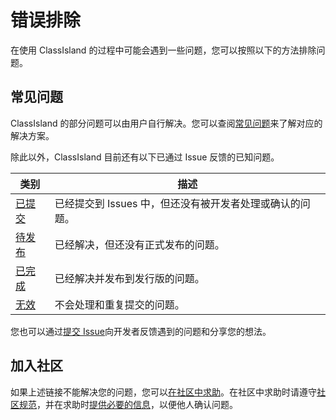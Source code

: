 # 错误排除

在使用 ClassIsland 的过程中可能会遇到一些问题，您可以按照以下的方法排除问题。

## 常见问题

ClassIsland 的部分问题可以由用户自行解决。您可以查阅[常见问题](./faq.md)来了解对应的解决方案。

除此以外，ClassIsland 目前还有以下已通过 Issue 反馈的已知问题。

| 类别 | 描述 |
| --- | --- |
| [已提交](https://github.com/ClassIsland/ClassIsland/issues?q=is%3Aissue%20state%3Aopen%20type%3ABug)| 已经提交到 Issues 中，但还没有被开发者处理或确认的问题。 |
| [待发布](https://github.com/ClassIsland/ClassIsland/issues?q=is%3Aissue%20state%3Aclosed%20type%3ABug%20label%3A%E5%BE%85%E5%8F%91%E5%B8%83) | 已经解决，但还没有正式发布的问题。 |
| [已完成](https://github.com/ClassIsland/ClassIsland/issues?q=is%3Aissue%20state%3Aclosed%20type%3ABug%20-label%3A%E5%BE%85%E5%8F%91%E5%B8%83%20reason%3Acompleted) | 已经解决并发布到发行版的问题。 |
| [无效](https://github.com/ClassIsland/ClassIsland/issues?q=is%3Aissue%20state%3Aclosed%20type%3ABug%20-reason%3Acompleted) | 不会处理和重复提交的问题。 |

您也可以通过[提交 Issue](https://github.com/ClassIsland/ClassIsland/issues/new/choose)向开发者反馈遇到的问题和分享您的想法。

## 加入社区

如果上述链接不能解决您的问题，您可以[在社区中求助](../../community/README.md)。在社区中求助时请遵守[社区规范](../../community/rules.md)，并在求助时[提供必要的信息](../../community/rules.md#提问-求助)，以便他人确认问题。
